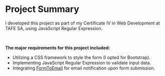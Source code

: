 # Project Summary
I developed this project as part of my Certificate IV in Web Development at TAFE SA, using JavaScript Regular Expression.

<br/>

**The major requirements for this project included:**

- Utilizing a CSS framework to style the form (I opted for Bootstrap).
- Implementing JavaScript Regular Expression to validate input data.
- Integrating [FormToEmail](https://formtoemail.com/) for email notification upon form submission.
